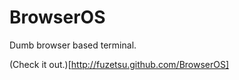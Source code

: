 BrowserOS
=========

Dumb browser based terminal.

(Check it out.)[http://fuzetsu.github.com/BrowserOS]
